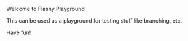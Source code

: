Welcome to Flashy Playground

This can be used as a playground for testing stuff like branching, etc.

Have fun!